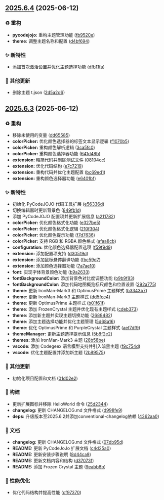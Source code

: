 ## [2025.6.4](https://github.com/SakuraMYK/PyCodeJOJO/compare/v2025.6.3...v2025.6.4) (2025-06-12)


### ♻️ 重构

* **pycodejojo:** 重构主题管理功能 ([fb9520e](https://github.com/SakuraMYK/PyCodeJOJO/commit/fb9520e))
* **theme:** 调整主题名称和配置 ([d4bf694](https://github.com/SakuraMYK/PyCodeJOJO/commit/d4bf694))


### ✨ 新特性

* 添加首次激活设置并优化主题选择功能 ([dfb11fa](https://github.com/SakuraMYK/PyCodeJOJO/commit/dfb11fa))


### 🎫 其他更新

* 删除主题 t.json ([2d5a2d6](https://github.com/SakuraMYK/PyCodeJOJO/commit/2d5a2d6))



## [2025.6.3](https://github.com/SakuraMYK/PyCodeJOJO/compare/01d02e2...v2025.6.3) (2025-06-12)


### ♻️ 重构

* 移除未使用的变量 ([dd65585](https://github.com/SakuraMYK/PyCodeJOJO/commit/dd65585))
* **colorPicker:** 优化颜色选择器的标签文本显示逻辑 ([f1070b5](https://github.com/SakuraMYK/PyCodeJOJO/commit/f1070b5))
* **colorPicker:** 重构颜色解析逻辑 ([3ca5fc0](https://github.com/SakuraMYK/PyCodeJOJO/commit/3ca5fc0))
* **colorPicker:** 重构颜色选择器功能 ([641d48b](https://github.com/SakuraMYK/PyCodeJOJO/commit/641d48b))
* **extension:** 精简代码并删除测试文件 ([08104cc](https://github.com/SakuraMYK/PyCodeJOJO/commit/08104cc))
* **extension:** 优化代码结构 ([e7c7219](https://github.com/SakuraMYK/PyCodeJOJO/commit/e7c7219))
* **extension:** 重构代码并优化主题配置 ([bc69ed1](https://github.com/SakuraMYK/PyCodeJOJO/commit/bc69ed1))
* **extension:** 重构颜色选择器功能 ([e6401bf](https://github.com/SakuraMYK/PyCodeJOJO/commit/e6401bf))


### ✨ 新特性

* 初始化 PyCodeJOJO 代码工具扩展 ([e56336d](https://github.com/SakuraMYK/PyCodeJOJO/commit/e56336d))
* 切换编辑器时更新背景色 ([849fb1d](https://github.com/SakuraMYK/PyCodeJOJO/commit/849fb1d))
* 添加 PyCodeJOJO 配置项并更新扩展信息 ([a211782](https://github.com/SakuraMYK/PyCodeJOJO/commit/a211782))
* **colorPicker:** 优化颜色格式化功能 ([e327be5](https://github.com/SakuraMYK/PyCodeJOJO/commit/e327be5))
* **colorPicker:** 优化颜色格式化逻辑 ([210f304](https://github.com/SakuraMYK/PyCodeJOJO/commit/210f304))
* **colorPicker:** 优化颜色提示功能 ([f7d7636](https://github.com/SakuraMYK/PyCodeJOJO/commit/f7d7636))
* **colorPicker:** 支持 RGB 和 RGBA 颜色格式 ([afaa8cb](https://github.com/SakuraMYK/PyCodeJOJO/commit/afaa8cb))
* **configuration:** 优化颜色选择器配置选项 ([f59f9d9](https://github.com/SakuraMYK/PyCodeJOJO/commit/f59f9d9))
* **extension:** 添加配置项支持 ([d30519d](https://github.com/SakuraMYK/PyCodeJOJO/commit/d30519d))
* **extension:** 添加鼠标悬停翻译功能 ([fbc59d7](https://github.com/SakuraMYK/PyCodeJOJO/commit/fbc59d7))
* **extension:** 添加颜色选择器功能 ([7a7ae10](https://github.com/SakuraMYK/PyCodeJOJO/commit/7a7ae10))
* **font:** 实现字体背景颜色功能 ([b9a2633](https://github.com/SakuraMYK/PyCodeJOJO/commit/b9a2633))
* **fontBackgroundColor:** 添加背景色对比度调整功能 ([b9b9f83](https://github.com/SakuraMYK/PyCodeJOJO/commit/b9b9f83))
* **fontBackgroundColor:** 添加代码地图概览标尺颜色和位置设置 ([292a775](https://github.com/SakuraMYK/PyCodeJOJO/commit/292a775))
* **theme:** 更新 IronMan-Mark3 和 OptimusPrime 主题样式 ([b3343b7](https://github.com/SakuraMYK/PyCodeJOJO/commit/b3343b7))
* **theme:** 更新 IronMan-Mark3 主题样式 ([dd5fcc4](https://github.com/SakuraMYK/PyCodeJOJO/commit/dd5fcc4))
* **theme:** 更新 OptimusPrime 主题样式 ([b01f61f](https://github.com/SakuraMYK/PyCodeJOJO/commit/b01f61f))
* **theme:** 添加 FrozenCrystal 主题并优化现有主题样式 ([cdeb373](https://github.com/SakuraMYK/PyCodeJOJO/commit/cdeb373))
* **theme:** 添加新主题并实现主题切换功能 ([2688482](https://github.com/SakuraMYK/PyCodeJOJO/commit/2688482))
* **theme:** 添加主题选择功能并优化主题管理 ([5d68a16](https://github.com/SakuraMYK/PyCodeJOJO/commit/5d68a16))
* **theme:** 优化 OptimusPrime 和 PurpleCrystal 主题样式 ([aef7df9](https://github.com/SakuraMYK/PyCodeJOJO/commit/aef7df9))
* **themeManager:** 更新主题选择提示信息 ([5b8f2e2](https://github.com/SakuraMYK/PyCodeJOJO/commit/5b8f2e2))
* **themes:** 添加 IronMan-Mark3 主题 ([28b58be](https://github.com/SakuraMYK/PyCodeJOJO/commit/28b58be))
* **vscode:** 添加 Codegeex 语言模型支持并引入暗黑主题 ([f9c754d](https://github.com/SakuraMYK/PyCodeJOJO/commit/f9c754d))
* **vscode:** 优化主题配置并添加新主题 ([2b89575](https://github.com/SakuraMYK/PyCodeJOJO/commit/2b89575))


### 🎫 其他更新

* 初始化项目配置和文档 ([01d02e2](https://github.com/SakuraMYK/PyCodeJOJO/commit/01d02e2))


### 👷 构建

* 更新扩展图标并移除 HelloWorld 命令 ([25d2344](https://github.com/SakuraMYK/PyCodeJOJO/commit/25d2344))
* **changelog:** 更新 CHANGELOG.md 文件格式 ([d998fe9](https://github.com/SakuraMYK/PyCodeJOJO/commit/d998fe9))
* **deps:** 升级版本至2025.6.2并添加conventional-changelog依赖 ([4362aa0](https://github.com/SakuraMYK/PyCodeJOJO/commit/4362aa0))


### 📝 文档

* **changelog:** 更新 CHANGELOG.md 文件格式 ([07db95d](https://github.com/SakuraMYK/PyCodeJOJO/commit/07db95d))
* **README:** 更新 PyCodeJoJo 扩展文档 ([c4d25a0](https://github.com/SakuraMYK/PyCodeJOJO/commit/c4d25a0))
* **README:** 更新安装步骤说明 ([8d44ca8](https://github.com/SakuraMYK/PyCodeJOJO/commit/8d44ca8))
* **README:** 更新文档内容和结构 ([d37073f](https://github.com/SakuraMYK/PyCodeJOJO/commit/d37073f))
* **README:** 添加 Frozen Crystal 主题 ([9eabb8b](https://github.com/SakuraMYK/PyCodeJOJO/commit/9eabb8b))


### 🚀 性能优化

* 优化代码结构并提高性能 ([cf97370](https://github.com/SakuraMYK/PyCodeJOJO/commit/cf97370))



